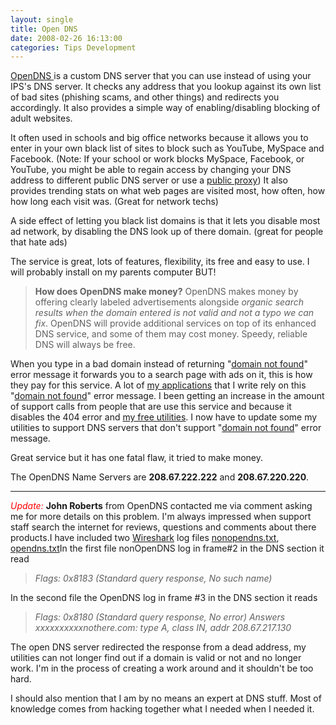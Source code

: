 ```yaml
---
layout: single
title: Open DNS 
date: 2008-02-26 16:13:00
categories: Tips Development
---
```

<a href="http://www.opendns.com/">OpenDNS </a>is a custom DNS server that you can use instead of using your IPS's DNS server.
It checks any address that you lookup against its own list of bad sites (phishing scams, and other things) and redirects you accordingly. It also provides a simple way of enabling/disabling blocking of adult websites.

It often used in schools and big office networks because it allows you to enter in your own black list of sites to block such as YouTube, MySpace and Facebook.  (Note: If your school or work blocks MySpace, Facebook, or YouTube, you might be able to regain access by changing your DNS address to different public DNS server or use a <a href="http://www.google.com/search?hl=en&amp;client=firefox-a&amp;rls=org.mozilla%3Aen-US%3Aofficial&amp;hs=3cT&amp;q=public+Proxy&amp;btnG=Search">public proxy</a>) It also provides trending stats on what web pages are visited most, how often, how how long each visit was. (Great for network techs)

A side effect of letting you black list domains is that it lets you disable most ad network, by disabling the DNS look up of there domain. (great for people that hate ads)

The service is great, lots of features, flexibility, its free and easy to use. I will probably install on my parents computer BUT!
<blockquote><strong>How does OpenDNS make money?</strong>
OpenDNS makes money by offering clearly labeled advertisements alongside <em>organic search results when the domain entered is not valid and not a typo we can fix</em>. OpenDNS will provide additional services on top of its enhanced DNS service, and some of them may cost money. Speedy, reliable DNS will always be free.</blockquote>
When you type in a bad domain instead of returning "<a href="http://en.wikipedia.org/wiki/404_error">domain not found</a>" error message it forwards you to a search page with ads on it, this is how they pay for this service. A lot of <a href="/utilities/">my applications</a> that I write rely on this "<a href="http://en.wikipedia.org/wiki/404_error">domain not found</a>" error message. I been getting an increase in the amount of support calls from people that are use this service and because it disables the 404 error and <a href="/utilities/">my free utilities</a>. I now have to update some my utilities to support DNS servers that don't support "<a href="http://en.wikipedia.org/wiki/404_error">domain not found</a>" error message.

Great service but it has one fatal flaw, it tried to make money.

The OpenDNS Name Servers are <strong>208.67.222.222</strong> and <strong>208.67.220.220</strong>.

<hr /> <em style="color: red">Update:
</em><strong>John Roberts</strong> from OpenDNS  contacted me  via comment asking me for more details on this problem. I'm always impressed when support staff search the internet for reviews, questions and comments about there products.I have included two <a href="http://www.wireshark.org/">Wireshark</a> log files <a href="/public/uploads/2008/02/nonopendns.txt" title="nonopendns.txt">nonopendns.txt</a>, <a href="/public/uploads/2008/02/opendns.txt" title="opendns.txt">opendns.txt</a>In the first file nonOpenDNS log in frame#2 in the DNS section it read
<blockquote><em>Flags: 0x8183 (Standard query response, No such name)</em></blockquote>
In the second file the OpenDNS log  in frame #3 in the DNS section it reads
<blockquote><em>Flags: 0x8180 (Standard query response, No error)</em>
<em> Answers</em>
<em> xxxxxxxxxxnothere.com: type A, class IN, addr 208.67.217.130</em>
<em> </em></blockquote>
The open DNS server redirected the response from a dead address, my utilities can not longer find out if a domain is valid or not and no longer work. I'm in the process of creating a work around and it shouldn't be too hard.

I should also mention that I am by no means an expert at DNS stuff. Most of knowledge comes from hacking together what I needed when I needed it.
